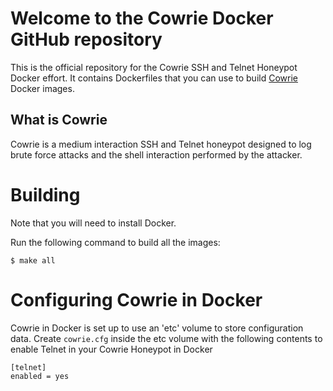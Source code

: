 # Welcome to the Cowrie Docker GitHub repository

This is the official repository for the Cowrie SSH and Telnet
Honeypot Docker effort. It contains Dockerfiles that you can use
to build [Cowrie](https://github.com/micheloosterhof/cowrie) Docker
images.

## What is Cowrie

Cowrie is a medium interaction SSH and Telnet honeypot designed to
log brute force attacks and the shell interaction performed by the
attacker.

# Building
Note that you will need to install Docker.

Run the following command to build all the images:

```
$ make all
```

# Configuring Cowrie in Docker

Cowrie in Docker is set up to use an 'etc' volume to store configuration
data.  Create ```cowrie.cfg``` inside the etc volume with the
following contents to enable Telnet in your Cowrie Honeypot in
Docker

```
[telnet]
enabled = yes
```

